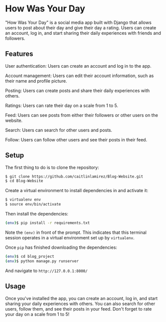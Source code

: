 # How Was Your Day
"How Was Your Day" is a social media app built with Django that allows users to post about their day and give their day a rating. Users can create an account, log in, and start sharing their daily experiences with friends and followers.

## Features
User authentication: Users can create an account and log in to the app.

Account management: Users can edit their account information, such as their name and profile picture.

Posting: Users can create posts and share their daily experiences with others.

Ratings: Users can rate their day on a scale from 1 to 5. 

Feed: Users can see posts from either their followers or other users on the website. 

Search: Users can search for other users and posts.

Follow: Users can follow other users and see their posts in their feed.

## Setup

The first thing to do is to clone the repository:

```sh
$ git clone https://github.com/caitlinlamirez/Blog-Website.git
$ cd Blog-Website
```

Create a virtual environment to install dependencies in and activate it:

```sh
$ virtualenv env
$ source env/bin/activate
```

Then install the dependencies:

```sh
(env)$ pip install -r requirements.txt
```
Note the `(env)` in front of the prompt. This indicates that this terminal
session operates in a virtual environment set up by `virtualenv`.

Once `pip` has finished downloading the dependencies:
```sh
(env)$ cd blog_project
(env)$ python manage.py runserver
```
And navigate to `http://127.0.0.1:8000/`

## Usage
Once you've installed the app, you can create an account, log in, and start sharing your daily experiences with others. You can also search for other users, follow them, and see their posts in your feed. Don't forget to rate your day on a scale from 1 to 5!
